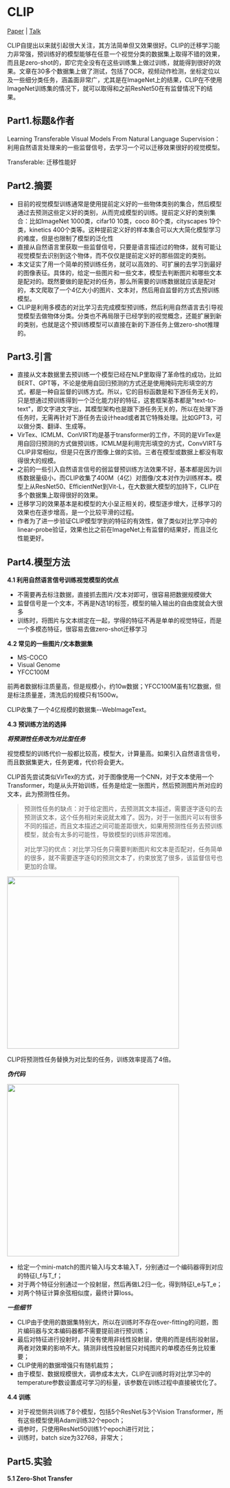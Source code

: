 # CLIP

[Paper](https://arxiv.org/pdf/2103.00020.pdf) | [Talk](https://www.bilibili.com/video/BV1SL4y1s7LQ)

CLIP自提出以来就引起很大关注，其方法简单但又效果很好。CLIP的迁移学习能力非常强，预训练好的模型能够在任意一个视觉分类的数据集上取得不错的效果，而且是zero-shot的，即它完全没有在这些训练集上做过训练，就能得到很好的效果。文章在30多个数据集上做了测试，包括了OCR，视频动作检测，坐标定位以及一些细分类任务，涵盖面非常广，尤其是在ImageNet上的结果，CLIP在不使用ImageNet训练集的情况下，就可以取得和之前ResNet50在有监督情况下的结果。

## Part1.标题&作者

Learning Transferable Visual Models From Natural Language Supervision：利用自然语言处理来的一些监督信号，去学习一个可以迁移效果很好的视觉模型。

Transferable: 迁移性能好

## Part2.摘要

- 目前的视觉模型训练通常是使用提前定义好的一些物体类别的集合，然后模型通过去预测这些定义好的类别，从而完成模型的训练。提前定义好的类别集合：比如ImageNet 1000类，cifar10 10类，coco 80个类，cityscapes 19个类，kinetics 400个类等。这种提前定义好的样本集合可以大大简化模型学习的难度，但是也限制了模型的泛化性
- 直接从自然语言里获取一些监督信号，只要是语言描述过的物体，就有可能让视觉模型去识别到这个物体，而不仅仅是提前定义好的那些固定的类别。
- 本文证实了用一个简单的预训练任务，就可以高效的、可扩展的去学习到最好的图像表征。具体的，给定一些图片和一些文本，模型去判断图片和哪些文本是配对的。既然要做的是配对的任务，那么所需要的训练数据就应该是配对的，本文爬取了一个4亿大小的图片、文本对，然后用自监督的方式去预训练模型。
- CLIP是利用多模态的对比学习去完成模型预训练，然后利用自然语言去引导视觉模型去做物体分类。分类也不再局限于已经学到的视觉概念，还能扩展到新的类别，也就是这个预训练模型可以直接在新的下游任务上做zero-shot推理的。

## Part3.引言

- 直接从文本数据里去预训练一个模型已经在NLP里取得了革命性的成功，比如BERT、GPT等，不论是使用自回归预测的方式还是使用掩码完形填空的方式，都是一种自监督的训练方式。所以，它的目标函数是和下游任务无关的，只是想通过预训练得到一个泛化能力好的特征，这套框架基本都是"text-to-text"，即文字进文字出，其模型架构也是跟下游任务无关的，所以在处理下游任务时，无需再针对下游任务去设计head或者其它特殊处理。比如GPT3，可以做分类、翻译、生成等。
- VirTex、ICMLM、ConVIRT均是基于transformer的工作，不同的是VirTex是用自回归预测的方式做预训练，ICMLM是利用完形填空的方式，ConvVIRT与CLIP非常相似，但是只在医疗图像上做的实验。三者在模型或数据上都没有取得很大的规模。
- 之前的一些引入自然语言信号的弱监督预训练方法效果不好，基本都是因为训练数据量级小，而CLIP收集了400M（4亿）对图像/文本对作为训练样本。模型上从ResNet50、EfficientNet到Vit-L，在大数据大模型的加持下，CLIP在多个数据集上取得很好的效果。
- 迁移学习的效果基本是和模型的大小呈正相关的，模型逐步增大，迁移学习的效果也在逐步增高，是一个比较平滑的过程。
- 作者为了进一步验证CLIP模型学到的特征的有效性，做了类似对比学习中的linear-probe验证，效果也比之前在ImageNet上有监督的结果好，而且泛化性能更好。

## Part4.模型方法

**4.1 利用自然语言信号训练视觉模型的优点**

- 不需要再去标注数据，直接抓去图片/文本对即可，很容易把数据规模做大
- 监督信号是一个文本，不再是N选1的标签，模型的输入输出的自由度就会大很多
- 训练时，将图片与文本绑定在一起，学得的特征不再是单单的视觉特征，而是一个多模态特征，很容易去做zero-shot迁移学习

**4.2 常见的一些图片/文本数据集**

- MS-COCO
- Visual Genome
- YFCC100M

前两者数据标注质量高，但是规模小，约10w数据；YFCC100M虽有1亿数据，但是标注质量差，清洗后的规模只有1500w。

CLIP收集了一个4亿规模的数据集--WebImageText。

**4.3 预训练方法的选择**

***将预测性任务改为对比型任务***

视觉模型的训练代价一般都比较高，模型大，计算量高。如果引入自然语言信号，而且数据集更大，任务更难，代价将会更大。

CLIP首先尝试类似VirTex的方式，对于图像使用一个CNN，对于文本使用一个Transformer，均是从头开始训练，任务是给定一张图片，然后预测图片所对应的文本，此为预测性任务。

> 预测性任务的缺点：对于给定图片，去预测其文本描述，需要逐字逐句的去预测该文本，这个任务相对来说就太难了。因为，对于一张图片可以有很多不同的描述，而且文本描述之间可能差距很大，如果用预测性任务去预训练模型，就会有太多的可能性，导致模型的训练非常困难。
> 
> 对比学习的优点：对比学习任务只需要判断图片和文本是否配对，任务简单的很多，就不需要逐字逐句的预测文本了，约束放宽了很多，该监督信号也更加的合理。

<image src="https://user-images.githubusercontent.com/22740819/153564599-f9aabcd8-ba05-4c5c-a830-99977ba740a0.png" width=400>

CLIP将预测性任务替换为对比型的任务，训练效率提高了4倍。

***伪代码***
  
<image src="https://user-images.githubusercontent.com/22740819/153567259-8f7d45d3-15f2-4c7f-a622-ecf1ccd6bb3e.png" width=400>

- 给定一个mini-match的图片输入I与文本输入T，分别通过一个编码器得到对应的特征I_f与T_f；
- 对于两个特征分别通过一个投射层，然后再做L2归一化，得到特征I_e与T_e；
- 对两个特征计算余弦相似度，最终计算loss。

***一些细节***

- CLIP由于使用的数据集特别大，所以在训练时不存在over-fitting的问题，图片编码器与文本编码器都不需要提前进行预训练；
- 最后对特征进行投射时，并没有使用非线性投射层，使用的而是线形投射层，两者对效果的影响不大。猜测非线性投射层只对纯图片的单模态任务比较重要；
- CLIP使用的数据增强只有随机裁剪；
- 由于模型、数据规模很大，调参成本太大，CLIP在训练时将对比学习中的temperature参数设置成可学习的标量，该参数在训练过程中直接被优化了。

**4.4 训练**

- 对于视觉侧共训练了8个模型，包括5个ResNet与3个Vision Transformer，所有这些模型使用Adam训练32个epoch；
- 调参时，只使用ResNet50训练1个epoch进行对比；
- 训练时，batch size为32768，非常大；
  
## Part5.实验

**5.1 Zero-Shot Transfer**
